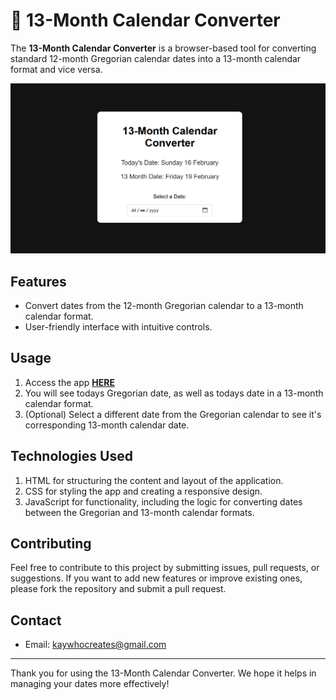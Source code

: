 # 📅 13-Month Calendar Converter

The **13-Month Calendar Converter** is a browser-based tool for converting standard 12-month Gregorian calendar dates into a 13-month calendar format and vice versa.

[![App Image](Non-App/App%20Image.png)](https://kay-who-codes.github.io/13-Month-Calendar-Converter/)

## Features

- Convert dates from the 12-month Gregorian calendar to a 13-month calendar format.
- User-friendly interface with intuitive controls.

## Usage

1. Access the app **[HERE](https://kay-who-codes.github.io/13-Month-Calendar-Converter/)**
2. You will see todays Gregorian date, as well as todays date in a 13-month calendar format.
3. (Optional) Select a different date from the Gregorian calendar to see it's corresponding 13-month calendar date.

## Technologies Used

1. HTML for structuring the content and layout of the application.
2. CSS for styling the app and creating a responsive design.
3. JavaScript for functionality, including the logic for converting dates between the Gregorian and 13-month calendar formats.

## Contributing

Feel free to contribute to this project by submitting issues, pull requests, or suggestions. If you want to add new features or improve existing ones, please fork the repository and submit a pull request.

## Contact

- Email: [kaywhocreates@gmail.com](mailto:kaywhocreates@gmail.com)
  
---

Thank you for using the 13-Month Calendar Converter. We hope it helps in managing your dates more effectively!
